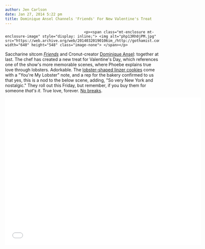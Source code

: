 ```yaml
---
author: Jen Carlson
date: Jan 27, 2014 5:22 pm
title: Dominique Ansel Channels 'Friends' For New Valentine's Treat
---
```


	
										<p><span class="mt-enclosure mt-enclosure-image" style="display: inline;"> <img alt="php13Rh0jPM.jpg" src="https://web.archive.org/web/20140320190106im_/http://gothamist.com/attachments/arts_jen/php13Rh0jPM.jpg" width="640" height="548" class="image-none"> </span></p>

<p>Saccharine sitcom <a href="https://web.archive.org/web/20140320190106/http://gothamist.com/tags/friends"><em>Friends</em></a> and Cronut-creator <a href="https://web.archive.org/web/20140320190106/http://gothamist.com/tags/dominiqueansel">Dominique Ansel</a>: together at last. The chef has created a new treat for Valentine&apos;s Day, which references one of the show&apos;s more memorable scenes, where Phoebe explains true love through lobsters. Adorkable. The <a href="https://web.archive.org/web/20140320190106/http://instagram.com/p/jr9HYMlOLO/">lobster-shaped linzer cookies</a> come with a &quot;You&apos;re My Lobster&quot; note, and a rep for the bakery confirmed to us that yes, this is a nod to the below scene, adding, &quot;So very New York and nostalgic.&quot; They roll out this Friday, but remember, if you buy them for someone <em>that&apos;s it</em>. True love, forever. <a href="https://web.archive.org/web/20140320190106/http://www.youtube.com/watch?v=oEn9YvJ3Gfg">No breaks</a>.</p>

<p><iframe width="640" height="480" src="//web.archive.org/web/20140320190106if_/http://www.youtube.com/embed/bKBovKaCUHQ" frameborder="0" allowfullscreen></iframe></p>					
										
									
				